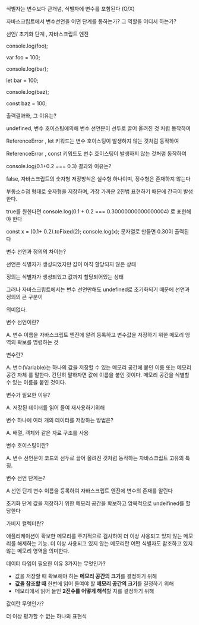 식별자는 변수보다 큰개념, 식별자에 변수를 포함된다 (O/X)



자바스크립트에서 변수선언을 어떤 단계를 통하는가? 그 역할을 어디서 하는가?

선언/ 초기화 단계 , 자바스크립트 엔진



console.log(foo);

var foo = 100;

console.log(bar);

let bar = 100;

console.log(baz);

const baz = 100;



출력결과와, 그 이유는?

undefined, 변수 호이스팅에의해 변수 선언문이 선두로 끌어 올려진 것 처럼 동작하여

ReferenceError , let 키워드는 변수 호이스팅이 발생하지 않는 것처럼 동작하여

ReferenceError , const 키워드도 변수 호이스팅이 발생하지 않는 것처럼 동작하여



console.log(0.1+0.2 === 0.3) 결과와 이유는?

false, 자바스크립트의 숫자형 저장방식은 실수형 하나이며, 정수형은 존재하지 않는다

부동소수점 형태로 숫자형을 저장하며, 가장 가까운 2진법 표현하기 때문에 간극이 발생한다.



true를 원한다면 console.log(0.1 + 0.2 === 0.30000000000000004) 로 표현해야 한다

const x = (0.1+ 0.2).toFixed(2);
console.log(x); 문자열로 만들면 0.30이 출력된다



변수 선언과 정의의 차이는?

선언은 식별자가 생성되었지만 값이 아직 할당되지 않은 상태

정의는 식별자가 생성되었고 값까지 할당되어있는 상태

그러나 자바스크립트에서는 변수 선언만해도 undefined로 초기화되기 때문에 선언과 정의의 큰 구분이

의미없다.





변수 선언이란?

A. 변수 이름을 자바스크립트 엔진에 알려 등록하고 변수값을 저장하기 위한 메모리 영역의 확보를 명령하는 것

변수란?

A. 변수(Variable)는 하나의 값을 저장할 수 있는 메모리 공간에 붙인 이름 또는 메모리 공간 자체   를 말한다. 간단히 말하자면 값에 이름을 붙인 것이다. 메모리 공간을 식별할 수 있는 이름을 붙인 것이다.

변수가 필요한 이유?

A. 저장된 데이터를 읽어 들여 재사용하기위해

변수 하나에 여러 개의 데이터를 저장하는 방법은?

A. 배열, 객체와 같은 자료 구조를 사용

변수 호이스팅이란?

A. 변수 선언문이 코드의 선두로 끌어 올려진 것처럼 동작하는 자바스크립트 고유의 특징.

변수 선언 단계는? 

A 선언 단계 변수 이름을 등록하여 자바스크립트 엔진에 변수의 존재를 알린다

초기화 단계 값을 저장하기 위한 메모리 공간을 확보하고 암묵적으로 undeifined를 할당한다

가비지 컬렉터란?

애플리케이션이 확보한 메모리를 주기적으로 검사하여 더 이상 사용되고 있지 않는 메모리를 해제하는 기능. 더 이상 사용되고 있지 않는 메모리란 어떤 식별자도 참조하고 있지 않는 메모리 영역을 의미한다.

데이터 타입이 필요한 이유 3가지는 무엇인가?

- 값을 저장할 때 확보해야 하는 **메모리 공간의 크기**를 결정하기 위해
- **값을 참조할 때** 한번에 읽어 들여야 할 **메모리 공간의 크기**를 결정하기 위해
- 메모리에서 읽어 들인 **2진수를 어떻게 해석**할 지를 결정하기 위해

값이란 무엇인가?

더 이상 평가할 수 없는 하나의 표현식